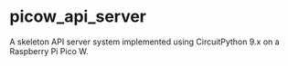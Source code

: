 # picow_api_server
A skeleton API server system implemented using CircuitPython 9.x on a Raspberry Pi Pico W.
